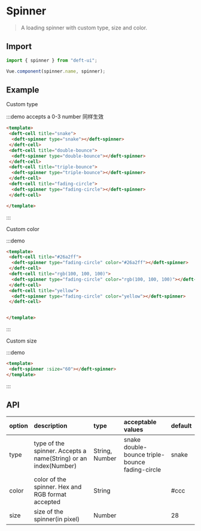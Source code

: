# Spinner

> A loading spinner with custom type, size and color.

## Import

```javascript
import { spinner } from "deft-ui";

Vue.component(spinner.name, spinner);
```

## Example

Custom type

:::demo accepts a 0-3 number 同样生效

```html
<template> 
 <deft-cell title="snake">
  <deft-spinner type="snake"></deft-spinner>
 </deft-cell>
 <deft-cell title="double-bounce">
  <deft-spinner type="double-bounce"></deft-spinner>
 </deft-cell>
 <deft-cell title="triple-bounce">
  <deft-spinner type="triple-bounce"></deft-spinner>
 </deft-cell>
 <deft-cell title="fading-circle">
  <deft-spinner type="fading-circle"></deft-spinner>
 </deft-cell>

</template>
```
:::


Custom color

:::demo

```html
<template> 
 <deft-cell title="#26a2ff">
  <deft-spinner type="fading-circle" color="#26a2ff"></deft-spinner>
 </deft-cell>
 <deft-cell title="rgb(100, 100, 100)">
  <deft-spinner type="fading-circle" color="rgb(100, 100, 100)"></deft-spinner>
 </deft-cell>
 <deft-cell title="yellow">
  <deft-spinner type="fading-circle" color="yellow"></deft-spinner>
 </deft-cell>


</template>
```
:::

Custom size

:::demo

```html
<template> 
 <deft-spinner :size="60"></deft-spinner>
</template>
```
:::

## API

| option | description  | type | acceptable values | default |
| :----- | :-------------------------------------------------------------- | :------------- | :---------------------------------------------- | :------ |
| type   | type of the spinner. Accepts a name(String) or an index(Number) | String, Number | snake double-bounce triple-bounce fading-circle | snake   |
| color | color of the spinner. Hex and RGB format accepted | String  |  | #ccc |
| size | size of the spinner(in pixel)  | Number  |     | 28      |
